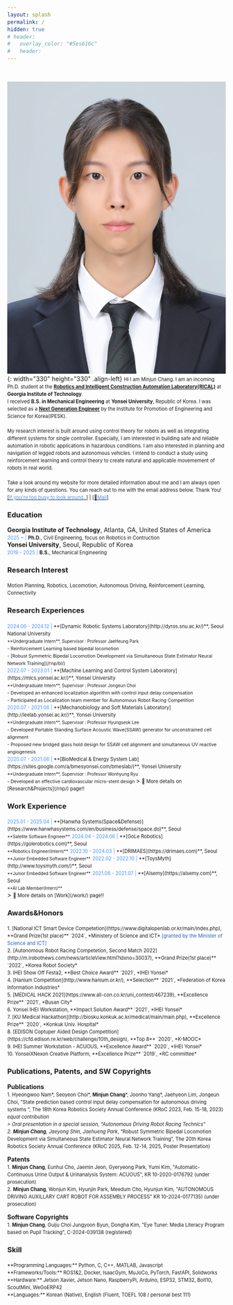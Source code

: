 ```yaml
---
layout: splash
permalink: /
hidden: true
# header:
#   overlay_color: "#5es616c"
#   header:   
---
```

<br>
<!-- <h1><span style="color:#1460CD"><center> I am a student with abundant experience, eager to learn more </center></span></h1> -->

![image](/assets/images/profile3.jpg){: width="330" height="330" .align-left}
<span style="font-size:0.8em;">
Hi I am Minjun Chang. I am an incoming Ph.D. student at the **[Robotics and Intelligent Construction Automation Laboratory(RICAL)](https://rical.ce.gatech.edu/)** at **Georgia Institute of Technology**.<br>
I received **B.S. in Mechanical Engineering** at **Yonsei University**, Republic of Korea.
I was selected as a **[Next Generation Engineer](https://www.ipesk.or.kr/v1menubiz)** by the Institute for Promotion of Engineering and Science for Korea(IPESK).
</span>
<br>
<br><span style="font-size:0.8em;">
My research interest is built around using control theory for robots as well as integrating different systems for single controller. Especially, I am interested in building safe and reliable automation in robotic applications in hazardous conditions. I am also interested in planning and navigation of legged robots and autonomous vehicles. I intend to conduct a study using reinforcement learning and control theory to create natural and applicable movemement of robots in real world.
</span>
<br>
<br><span style="font-size:0.8em;">
Take a look around my website for more detailed information about me and I am always open for any kinds of questions.
You can reach out to me with the email address below. Thank You!<br>
[[<span style="color:#4993FE">If you're too busy to look around..</span>]](/assets/pdf/Curriculum_Vitae_Minjun.pdf) | [[📧<span style="color:#4993FE">Mail</span>]](mailto:wkdalswns0427@yonsei.ac.kr)
</span>

### Education
**Georgia Institute of Technology**, Atlanta, GA, United States of America
<span style="font-size:0.8em;">
<br><span style="color:#4993FE">2025 ~      | </span>**Ph.D.**, Civil Engineering, focus on Robotics in Contruction
</span><br>
**Yonsei University**, Seoul, Republic of Korea
<span style="font-size:0.8em;">
<br><span style="color:#4993FE">2019 - 2025 | </span>**B.S.**, Mechanical Engineering
</span>

### Research Interest
<span style="font-size:0.8em;">Motion Planning, Robotics, Locomotion, Autonomous Driving, Reinforcement Learning, Connectivity</span>

### Research Experiences
<span style="font-size:0.8em;">
<span style="color:#4993FE">2024.06 - 2024.12  | </span>
**[Dynamic Robotic Systems Laboratory](http://dyros.snu.ac.kr/)**, Seoul National University
</span>
<br>
<span style="font-size:0.7em;">**Undergraduate Intern**, Supervisor : Professor JaeHeung Park</span>
<br>
<span style="font-size:0.75em;">
    - Reinforcement Learning based bipedal locomotion<br>
    - [Robust Symmetric Bipedal Locomotion Development via Simultaneous State Estimator Neural Network Training](/rnp/bl/)<br>
</span>
<span style="font-size:0.8em;">
<span style="color:#4993FE">2022.07 - 2023.01  | </span>
**[Machine Learning and Control System Laboratory](https://mlcs.yonsei.ac.kr/)**, Yonsei University
</span>
<br>
<span style="font-size:0.7em;">**Undergraduate Intern**, Supervisor : Professor Jongeun Choi</span>
<br>
<span style="font-size:0.75em;">
    - Developed an enhanced localization algorithm with control input delay compensation <br>
    - Participated as Localization team member for Autonomous Robot Racing Competition<br>
</span>
<span style="font-size:0.8em;">
<span style="color:#4993FE">2020.07 - 2021.06  | </span>
**[Mechanobiology and Soft Materials Laboratory](http://leelab.yonsei.ac.kr/)**, Yonsei University
</span>
<br>
<span style="font-size:0.7em;">**Undergraduate Intern**, Supervisor : Professor Hyungseok Lee</span>
<br>
<span style="font-size:0.75em;">
    - Developed Portable Standing Surface Acoustic Wave(SSAW) generator for unconstrained cell alignment 
    <br>
    - Proposed new bridged glass hold design for SSAW cell alignment and simultaneous UV reactive angiogenesis 
</span>
<br>
<span style="font-size:0.8em;">
<span style="color:#4993FE">2020.07 - 2021.06  | </span>
**[BioMedical & Energy System Lab](https://sites.google.com/a/bmesyonsei.com/bmeslab/)**, Yonsei University
</span>
<br>
<span style="font-size:0.7em;">**Undergraduate Intern**, Supervisor : Professor Wonhyung Ryu</span>
<br>
<span style="font-size:0.75em;">
    - Developed an effective cardiovascular micro-stent design
</span>
> <span style="font-size:0.8em;">📌 More details on [Research&Projects](/rnp/) page!! </span>

### Work Experience
<span style="font-size:0.8em;">
<span style="color:#4993FE">2025.01 - 2025.04  | </span>
**[Hanwha Systems(Space&Defense)](https://www.hanwhasystems.com/en/business/defense/space.do)**, Seoul
</span>
<br>
<span style="font-size:0.7em;">**Satelite Software Engineer**</span>

<span style="font-size:0.8em;">
<span style="color:#4993FE">2024.04 - 2024.06  | </span>
**[GoLe Robotics](https://golerobotics.com)**, Seoul
</span>
<br>
<span style="font-size:0.7em;">**Robotics Engineer(Intern)**</span>

<span style="font-size:0.8em;">
<span style="color:#4993FE">2022.10 - 2024.03  | </span>
**[DRIMAES](https://drimaes.com)**, Seoul
</span>
<br>
<span style="font-size:0.7em;">**Junior Embedded Software Engineer**</span>

<span style="font-size:0.8em;">
<span style="color:#4993FE">2022.02 - 2022.10  | </span>
**[ToysMyth](http://www.toysmyth.com/)**, Seoul
</span>
<br>
<span style="font-size:0.7em;">**Junior Embedded Software Engineer**</span>

<span style="font-size:0.8em;">
<span style="color:#4993FE">2021.06 - 2021.07  | </span>
**[Alsemy](https://alsemy.com)**, Seoul
</span>
<br>
<span style="font-size:0.7em;">**AI Lab Member(Intern)**</span>
<br>
> <span style="font-size:0.8em;">📌 More details on [Work](/work/) page!! </span>

### Awards&Honors
<span style="font-size:0.8em;">
    1. [National ICT Smart Device Competetion](https://www.digitalopenlab.or.kr/main/index.php), **Grand Prize(1st place)** `2024`, *Ministery of Science and ICT*
    <span style="color:#2a5db8">[granted by the Minister of Science and ICT]</span><br>
    2. [Autonomous Robot Racing Competetion, Second Match 2022](http://m.irobotnews.com/news/articleView.html?idxno=30037), **Grand Prize(1st place)** `2022`, *Korea Robot Society*<br>
    3. IHEI Show Off Festa2, **Best Choice Award** `2021`, *IHEI Yonsei*<br>
    4. [Hanium Competition](http://www.hanium.or.kr/), **Selection** `2021`, *Federation of Korea Information Industries*<br>
    5. [MEDICAL HACK 2021](https://www.all-con.co.kr/uni_contest/467239), **Excellence Prize** `2021`, *Busan City*<br>
    6. Yonsei IHEI Workstation, **Impact Solution Award** `2021`, *IHEI Yonsei*<br>
    7. [KU Medical Hackathon](http://biosku.konkuk.ac.kr/medical/main/main.php), **Excellence Prize** `2020`, *Konkuk Univ. Hospital*<br>
    8. [EDISON Coptuper Aided Design Competition](https://cfd.edison.re.kr/web/challenge/10th_design), **Top 8** `2020`, *K-MOOC*<br>
    9. IHEI Summer Workstation - ACUOUS, **Excellence Award** `2020`, *IHEI Yonsei*<br>
    10. YonseiXNexon Creative Platform, **Excellence Prize** `2019`, *RC committee*
</span>

### Publications, Patents, and SW Copyrights
**Publications**
<br>
<span style="font-size:0.8em;">
    1. Hyeongwoo Nam*, Seoyeon Choi*, **Minjun Chang***, Joonho Yang*, Jaehyeon Lim, Jongeun Choi, “State prediction based control input delay compensation for autonomous driving systems ”, The 18th Korea Robotics Society Annual Conference (KRoC 2023, Feb. 15-18, 2023)     *equal contribution<br>
    > Oral presentation in a special session, “Autonomous Driving Robot Racing Technics”<br>
    2. **Minjun Chang**, Jaeyong Shin, Jaehueng Park*, “Robust Symmetric Bipedal Locomotion Development via Simultaneous State Estimator Neural Network Training”, The 20th Korea Robotics Society Annual Conference (KRoC 2025,  Feb. 12-14, 2025, Poster Presentation)
</span>

**Patents**
<br>
<span style="font-size:0.8em;">
    1. **Minjun Chang**, Eunhui Cho, Jaemin Jeon, Gyeryeong Park, Yumi Kim, "Automatic-Continuous Urine Output & Urinanalysis System: ACUOUS", KR 10-2020-0176792 (under prosecution)
</span>
<br>
<span style="font-size:0.8em;">
    2. **Minjun Chang**, Wonjun Kim, Hyunjin Park, Meedum Cho, Hyunjun Kim, "AUTONOMOUS DRIVING AUXILLARY CART ROBOT FOR ASSEMBLY PROCESS" KR 10-2024-0177135) (under prosecution)
</span>

**Software Copyrights**
<br>
<span style="font-size:0.8em;">
    1. **Minjun Chang**, Guiju Choi Jungyoon Byun, Dongha Kim, "Eye Tuner: Media Literacy Program based on Pupil Tracking", C-2024-039138 (registered)
</span>
<br>

### Skill
<span style="font-size:0.8em;">
    **Programming Languages:** Python, C, C++, MATLAB, Javascript <br>
    **Frameworks/Tools:** ROS1&2, Docker, IsaacGym, MuJoCo, PyTorch, FastAPI, Solidworks <br>
    **Hardware:** Jetson Xavier, Jetson Nano, RaspberryPi, Arduino, ESP32, STM32, Bolt10, ScoutMini, WeGoERP42 <br>
    **Languages:** Korean (Native), English (Fluent, TOEFL 108 / personal best 111) 
</span>